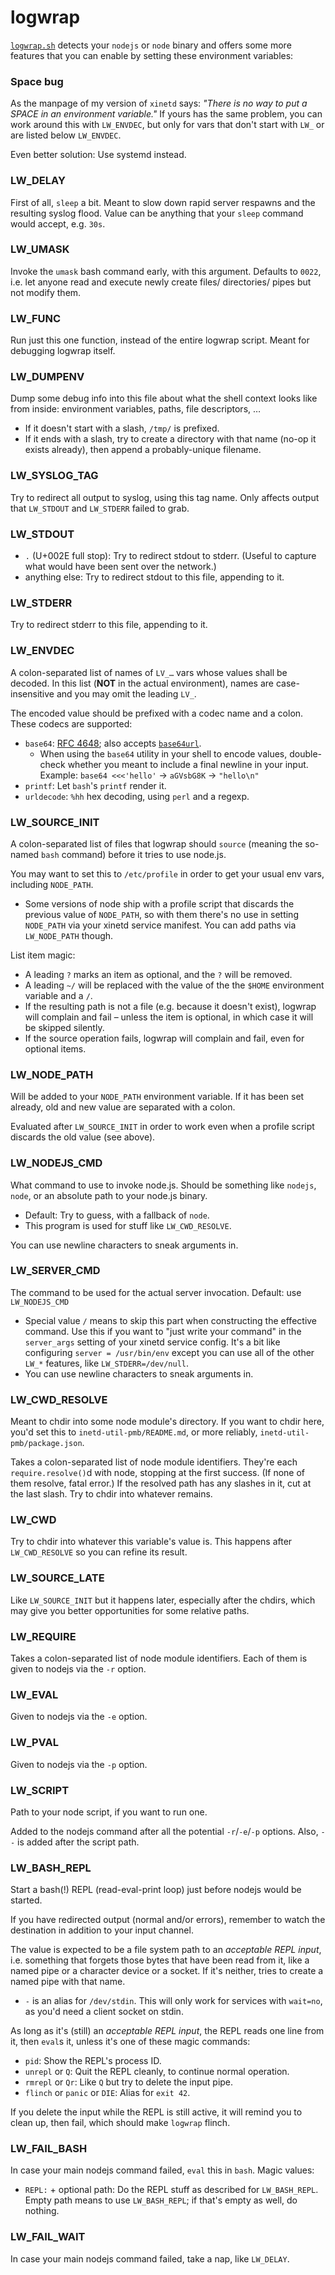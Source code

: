 ﻿
logwrap
=======

[`logwrap.sh`](`logwrap.sh`)
detects your `nodejs` or `node` binary and offers some more
features that you can enable by setting these environment variables:


### Space bug

As the manpage of my version of `xinetd` says:
_"There is no way to put a SPACE in an environment variable."_
If yours has the same problem, you can work around this with `LW_ENVDEC`,
but only for vars that don't start with `LW_` or are listed below `LW_ENVDEC`.

Even better solution: Use systemd instead.


### LW_DELAY

First of all, `sleep` a bit.
Meant to slow down rapid server respawns and the resulting syslog flood.
Value can be anything that your `sleep` command would accept, e.g. `30s`.


### LW_UMASK

Invoke the `umask` bash command early, with this argument.
Defaults to `0022`, i.e. let anyone read and execute newly
create files/ directories/ pipes but not modify them.


### LW_FUNC

Run just this one function, instead of the entire logwrap script.
Meant for debugging logwrap itself.


### LW_DUMPENV

Dump some debug info into this file about what the shell context
looks like from inside: environment variables, paths, file descriptors, …

  * If it doesn't start with a slash, `/tmp/` is prefixed.
  * If it ends with a slash, try to create a directory with that name
    (no-op it exists already), then append a probably-unique filename.


### LW_SYSLOG_TAG

Try to redirect all output to syslog, using this tag name.
Only affects output that `LW_STDOUT` and `LW_STDERR` failed to grab.


### LW_STDOUT

  * `.` (U+002E full stop): Try to redirect stdout to stderr.
    (Useful to capture what would have been sent over the network.)
  * anything else: Try to redirect stdout to this file, appending to it.


### LW_STDERR

Try to redirect stderr to this file, appending to it.


### LW_ENVDEC

A colon-separated list of names of `LV_…` vars whose values shall be decoded.
In this list (__NOT__ in the actual environment),
names are case-insensitive and you may omit the leading `LV_`.

The encoded value should be prefixed with a codec name and a colon.
These codecs are supported:

  * `base64`: [RFC 4648](https://tools.ietf.org/html/rfc4648);
    also accepts [`base64url`](https://tools.ietf.org/html/rfc4648#section-5).
    * When using the `base64` utility in your shell to encode values,
      double-check whether you meant to include a final newline in your input.
      Example: `base64 <<<'hello'` &rarr; `aGVsbG8K` &rarr; `"hello\n"`
  * `printf`: Let `bash`'s `printf` render it.
  * `urldecode`: `%hh` hex decoding, using `perl` and a regexp.


### LW_SOURCE_INIT

A colon-separated list of files that logwrap should `source`
(meaning the so-named `bash` command) before it tries to use node.js.

You may want to set this to `/etc/profile` in order to get
your usual env vars, including `NODE_PATH`.

  * Some versions of node ship with a profile script that discards
    the previous value of `NODE_PATH`, so with them there's no use
    in setting `NODE_PATH` via your xinetd service manifest.
    You can add paths via `LW_NODE_PATH` though.

List item magic:
  * A leading `?` marks an item as optional, and the `?` will be removed.
  * A leading `~/` will be replaced with the value of the the `$HOME`
    environment variable and a `/`.
  * If the resulting path is not a file (e.g. because it doesn't exist),
    logwrap will complain and fail – unless the item is optional,
    in which case it will be skipped silently.
  * If the source operation fails, logwrap will complain and fail,
    even for optional items.


### LW_NODE_PATH

Will be added to your `NODE_PATH` environment variable.
If it has been set already, old and new value are separated with a colon.

Evaluated after `LW_SOURCE_INIT` in order to work even when a profile
script discards the old value (see above).


### LW_NODEJS_CMD

What command to use to invoke node.js.
Should be something like `nodejs`, `node`,
or an absolute path to your node.js binary.

  * Default: Try to guess, with a fallback of `node`.
  * This program is used for stuff like `LW_CWD_RESOLVE`.

You can use newline characters to sneak arguments in.


### LW_SERVER_CMD

The command to be used for the actual server invocation.
Default: use `LW_NODEJS_CMD`

* Special value `/` means to skip this part when constructing the
  effective command.
  Use this if you want to "just write your command" in the `server_args`
  setting of your xinetd service config.
  It's a bit like configuring `server = /usr/bin/env` except you can use all
  of the other `LW_*` features, like `LW_STDERR=/dev/null`.
* You can use newline characters to sneak arguments in.


### LW_CWD_RESOLVE

Meant to chdir into some node module's directory.
If you want to chdir here, you'd set this to `inetd-util-pmb/README.md`,
or more reliably, `inetd-util-pmb/package.json`.

Takes a colon-separated list of node module identifiers.
They're each `require.resolve()`d with node, stopping at the first success.
(If none of them resolve, fatal error.)
If the resolved path has any slashes in it, cut at the last slash.
Try to chdir into whatever remains.


### LW_CWD

Try to chdir into whatever this variable's value is.
This happens after `LW_CWD_RESOLVE` so you can refine its result.


### LW_SOURCE_LATE

Like `LW_SOURCE_INIT` but it happens later,
especially after the chdirs,
which may give you better opportunities for some relative paths.


### LW_REQUIRE

Takes a colon-separated list of node module identifiers.
Each of them is given to nodejs via the `-r` option.


### LW_EVAL

Given to nodejs via the `-e` option.


### LW_PVAL

Given to nodejs via the `-p` option.


### LW_SCRIPT

Path to your node script, if you want to run one.

Added to the nodejs command after all the potential `-r`/`-e`/`-p` options.
Also, `--` is added after the script path.


### LW_BASH_REPL

Start a bash(!) REPL (read-eval-print loop)
just before nodejs would be started.

If you have redirected output (normal and/or errors),
remember to watch the destination in addition to your input channel.

The value is expected to be a file system path to an _acceptable REPL input_,
i.e. something that forgets those bytes that have been read from it,
like a named pipe or a character device or a socket.
If it's neither, tries to create a named pipe with that name.

  * `-` is an alias for `/dev/stdin`. This will only work for services with
    `wait=no`, as you'd need a client socket on stdin.

As long as it's (still) an _acceptable REPL input_,
the REPL reads one line from it, then `eval`s it,
unless it's one of these magic commands:

  * `pid`: Show the REPL's process ID.
  * `unrepl` or `Q`: Quit the REPL cleanly, to continue normal operation.
  * `rmrepl` or `Qr`: Like `Q` but try to delete the input pipe.
  * `flinch` or `panic` or `DIE`: Alias for `exit 42`.

If you delete the input while the REPL is still active, it will
remind you to clean up, then
fail, which should make `logwrap` flinch.


### LW_FAIL_BASH

In case your main nodejs command failed, `eval` this in `bash`.
Magic values:

  * `REPL:` + optional path:
    Do the REPL stuff as described for `LW_BASH_REPL`.
    Empty path means to use `LW_BASH_REPL`;
    if that's empty as well, do nothing.



### LW_FAIL_WAIT

In case your main nodejs command failed, take a nap, like `LW_DELAY`.





